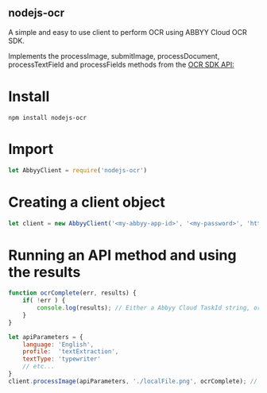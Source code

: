 ## nodejs-ocr

A simple and easy to use client to perform OCR using ABBYY Cloud OCR SDK.

Implements the processImage, submitImage, processDocument, processTextField and processFields methods from the [OCR SDK API:](http://ocrsdk.com/documentation/apireference/) 

# Install
```cli
npm install nodejs-ocr
```
# Import
```js
let AbbyyClient = require('nodejs-ocr')
```
# Creating a client object
```js
let client = new AbbyyClient('<my-abbyy-app-id>', '<my-password>', 'http://cloud.ocrsdk.com'); // Use https here if you'd like
```
# Running an API method and using the results
```js
function ocrComplete(err, results) {
    if( !err ) {
        console.log(results); // Either a Abbyy Cloud TaskId string, or raw results of completed Task.
    }
}

let apiParameters = {
    language: 'English',
    profile:  'textExtraction',
    textType: 'typewriter'
    // etc...
}
client.processImage(apiParameters, './localFile.png', ocrComplete); // Buffers can also be passed
```


        
      
